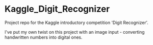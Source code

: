 # Kaggle_Digit_Recognizer
Project repo for the Kaggle introductory competition 'Digit Recognizer'.

I've put my own twist on this project with an image input - converting handwritten numbers into digital ones.
